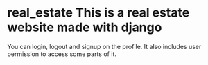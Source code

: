 # real_estate This is a real estate website made with django
You can login, logout and signup on the profile.
It also includes user permission to access some parts of it.
